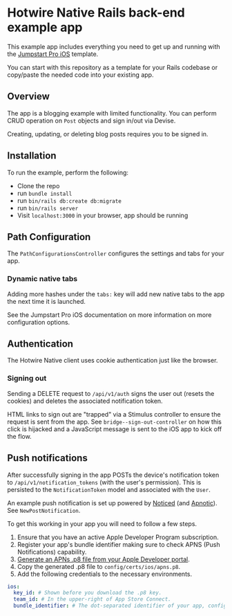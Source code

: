 # Hotwire Native Rails back-end example app

This example app includes everything you need to get up and running with the [Jumpstart Pro iOS](https://jumpstartrails.com/ios) template.

You can start with this repository as a template for your Rails codebase or copy/paste the needed code into your existing app.

## Overview

The app is a blogging example with limited functionality. You can perform CRUD operation on `Post` objects and sign in/out via Devise.

Creating, updating, or deleting blog posts requires you to be signed in.

## Installation

To run the example, perform the following:

 * Clone the repo
 * run `bundle install`
 * run `bin/rails db:create db:migrate`
 * run `bin/rails server`
 * Visit `localhost:3000` in your browser, app should be running

## Path Configuration

The `PathConfigurationsController` configures the settings and tabs for your app.

### Dynamic native tabs

Adding more hashes under the `tabs:` key will add new native tabs to the app the next time it is launched.

See the Jumpstart Pro iOS documentation on more information on more configuration options.

## Authentication

The Hotwire Native client uses cookie authentication just like the browser.

### Signing out

Sending a DELETE request to `/api/v1/auth` signs the user out (resets the cookies) and deletes the associated notification token.

HTML links to sign out are "trapped" via a Stimulus controller to ensure the request is sent from the app. See `bridge--sign-out-controller` on how this click is hijacked and a JavaScript message is sent to the iOS app to kick off the flow.

## Push notifications

After successfully signing in the app POSTs the device's notification token to `/api/v1/notification_tokens` (with the user's permission). This is persisted to the `NotificationToken` model and associated with the `User`.

An example push notification is set up powered by [Noticed](https://github.com/excid3/noticed) (and [Apnotic](https://github.com/ostinelli/apnotic)). See `NewPostNotification`.

To get this working in your app you will need to follow a few steps.

1. Ensure that you have an active Apple Developer Program subscription.
2. Register your app's bundle identifier making sure to check APNS (Push Notifications) capability.
3. [Generate an APNs .p8 file from your Apple Developer portal](https://developer.apple.com/account/resources/authkeys/list).
4. Copy the generated .p8 file to `config/certs/ios/apns.p8`.
5. Add the following credentials to the necessary environments.

```yaml
ios:
  key_id: # Shown before you download the .p8 key.
  team_id: # In the upper-right of App Store Connect.
  bundle_identifier: # The dot-separated identifier of your app, configured in Xcode.
```
